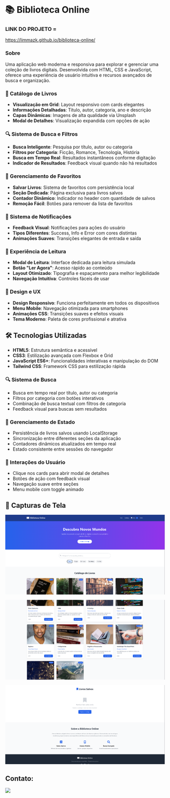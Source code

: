 # 📚 Biblioteca Online

### LINK DO PROJETO =
https://limmazk.github.io/biblioteca-online/

### Sobre

Uma aplicação web moderna e responsiva para explorar e gerenciar uma coleção de livros digitais. Desenvolvida com HTML, CSS e JavaScript, oferece uma experiência de usuário intuitiva e recursos avançados de busca e organização.


### 📖 Catálogo de Livros
- **Visualização em Grid**: Layout responsivo com cards elegantes
- **Informações Detalhadas**: Título, autor, categoria, ano e descrição
- **Capas Dinâmicas**: Imagens de alta qualidade via Unsplash
- **Modal de Detalhes**: Visualização expandida com opções de ação

### 🔍 Sistema de Busca e Filtros
- **Busca Inteligente**: Pesquisa por título, autor ou categoria
- **Filtros por Categoria**: Ficção, Romance, Tecnologia, História
- **Busca em Tempo Real**: Resultados instantâneos conforme digitação
- **Indicador de Resultados**: Feedback visual quando não há resultados

### 💾 Gerenciamento de Favoritos
- **Salvar Livros**: Sistema de favoritos com persistência local
- **Seção Dedicada**: Página exclusiva para livros salvos
- **Contador Dinâmico**: Indicador no header com quantidade de salvos
- **Remoção Fácil**: Botões para remover da lista de favoritos

### 🔔 Sistema de Notificações
- **Feedback Visual**: Notificações para ações do usuário
- **Tipos Diferentes**: Success, Info e Error com cores distintas
- **Animações Suaves**: Transições elegantes de entrada e saída

### 📱 Experiência de Leitura
- **Modal de Leitura**: Interface dedicada para leitura simulada
- **Botão "Ler Agora"**: Acesso rápido ao conteúdo
- **Layout Otimizado**: Tipografia e espaçamento para melhor legibilidade
- **Navegação Intuitiva**: Controles fáceis de usar

### 🎨 Design e UX
- **Design Responsivo**: Funciona perfeitamente em todos os dispositivos
- **Menu Mobile**: Navegação otimizada para smartphones
- **Animações CSS**: Transições suaves e efeitos visuais
- **Tema Moderno**: Paleta de cores profissional e atrativa

## 🛠️ Tecnologias Utilizadas

- **HTML5**: Estrutura semântica e acessível
- **CSS3**: Estilização avançada com Flexbox e Grid
- **JavaScript ES6+**: Funcionalidades interativas e manipulação do DOM
- **Tailwind CSS**: Framework CSS para estilização rápida

### 🔍 Sistema de Busca
- Busca em tempo real por título, autor ou categoria
- Filtros por categoria com botões interativos
- Combinação de busca textual com filtros de categoria
- Feedback visual para buscas sem resultados

### 💾 Gerenciamento de Estado
- Persistência de livros salvos usando LocalStorage
- Sincronização entre diferentes seções da aplicação
- Contadores dinâmicos atualizados em tempo real
- Estado consistente entre sessões do navegador

### 🎯 Interações do Usuário
- Clique nos cards para abrir modal de detalhes
- Botões de ação com feedback visual
- Navegação suave entre seções
- Menu mobile com toggle animado

## 🎨 Capturas de Tela

![Captura de Tela 1](./img/pagina1.png)





![Captura de Tela 1](./img/pagina2.png)






![Captura de Tela 1](./img/pagina3.png)









## Contato:

<a href="https://www.linkedin.com/in/arthur-lima-027581326/" target="_blank"><img src="https://img.shields.io/badge/LinkedIn-0077B5?style=for-the-badge&logo=linkedin&logoColor=white" target="_blank">

